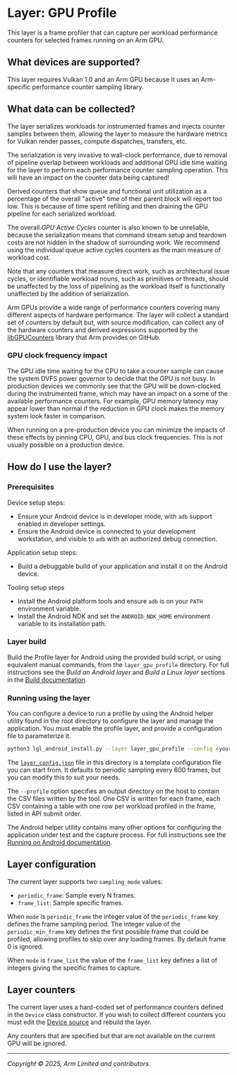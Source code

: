 # Layer: GPU Profile

This layer is a frame profiler that can capture per workload performance
counters for selected frames running on an Arm GPU.

## What devices are supported?

This layer requires Vulkan 1.0 and an Arm GPU because it uses an Arm-specific
performance counter sampling library.

## What data can be collected?

The layer serializes workloads for instrumented frames and injects counter
samples between them, allowing the layer to measure the hardware metrics for
Vulkan render passes, compute dispatches, transfers, etc.

The serialization is very invasive to wall-clock performance, due to removal
of pipeline overlap between workloads and additional GPU idle time waiting for
the layer to perform each performance counter sampling operation. This will
have an impact on the counter data being captured!

Derived counters that show queue and functional unit utilization as a
percentage of the overall "active" time of their parent block will report
too low. This is because of time spent refilling and then draining the GPU
pipeline for each serialized workload.

The overall _GPU Active Cycles_ counter is also known to be unreliable, because
the serialization means that command stream setup and teardown costs are not
hidden in the shadow of surrounding work. We recommend using the individual
queue active cycles counters as the main measure of workload cost.

Note that any counters that measure direct work, such as architectural issue
cycles, or identifiable workload nouns, such as primitives or threads, should
be unaffected by the loss of pipelining as the workload itself is functionally
unaffected by the addition of serialization.

Arm GPUs provide a wide range of performance counters covering many different
aspects of hardware performance. The layer will collect a standard set of
counters by default but, with source modification, can collect any of the
hardware counters and derived expressions supported by the
[libGPUCounters][LGC] library that Arm provides on GitHub.

[LGC]: https://github.com/ARM-software/libGPUCounters

### GPU clock frequency impact

The GPU idle time waiting for the CPU to take a counter sample can cause the
system DVFS power governor to decide that the GPU is not busy. In production
devices we commonly see that the GPU will be down-clocked during the
instrumented frame, which may have an impact on a some of the available
performance counters. For example, GPU memory latency may appear lower than
normal if the reduction in GPU clock makes the memory system look faster in
comparison.

When running on a pre-production device you can minimize the impacts of these
effects by pinning CPU, GPU, and bus clock frequencies. This is not usually
possible on a production device.

## How do I use the layer?

### Prerequisites

Device setup steps:

* Ensure your Android device is in developer mode, with `adb` support enabled
  in developer settings.
* Ensure the Android device is connected to your development workstation, and
  visible to `adb` with an authorized debug connection.

Application setup steps:

* Build a debuggable build of your application and install it on the Android
  device.

Tooling setup steps

* Install the Android platform tools and ensure `adb` is on your `PATH`
  environment variable.
* Install the Android NDK and set the `ANDROID_NDK_HOME` environment variable
  to its installation path.

### Layer build

Build the Profile layer for Android using the provided build script, or using
equivalent manual commands, from the `layer_gpu_profile` directory. For full
instructions see the _Build an Android layer_ and _Build a Linux layer_
sections in the [Build documentation](../docs/building.md).

### Running using the layer

You can configure a device to run a profile by using the Android helper utility
found in the root directory to configure the layer and manage the application.
You must enable the profile layer, and provide a configuration file to
parameterize it.

```sh
python3 lgl_android_install.py --layer layer_gpu_profile --config <your.json>  --profile <out_dir>
```

The [`layer_config.json`](layer_config.json) file in this directory is a
template configuration file you can start from. It defaults to periodic
sampling every 600 frames, but you can modify this to suit your needs.

The `--profile` option specifies an output directory on the host to contain
the CSV files written by the tool. One CSV is written for each frame, each CSV
containing a table with one row per workload profiled in the frame, listed
in API submit order.

The Android helper utility contains many other options for configuring the
application under test and the capture process. For full instructions see the
[Running on Android documentation](../docs/running_android.md).

## Layer configuration

The current layer supports two `sampling_mode` values:

* `periodic_frame`: Sample every N frames.
* `frame_list`: Sample specific frames.

When `mode` is `periodic_frame` the integer value of the `periodic_frame` key
defines the frame sampling period. The integer value of the
`periodic_min_frame` key defines the first possible frame that could be
profiled, allowing profiles to skip over any loading frames. By default frame 0
is ignored.

When `mode` is `frame_list` the value of the `frame_list` key defines a list
of integers giving the specific frames to capture.

## Layer counters

The current layer uses a hard-coded set of performance counters defined in the
`Device` class constructor. If you wish to collect different counters you must
edit the [Device source](./source.device.cpp) and rebuild the layer.

Any counters that are specified but that are not available on the current GPU
will be ignored.

- - -

_Copyright © 2025, Arm Limited and contributors._
